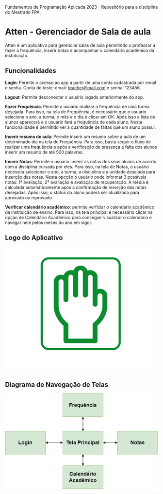 Fundamentos de Programação Aplicada 2023 - Repositório para a disciplina do Mestrado FPA.
# Atten - Gerenciador de Sala de aula
Atten é um aplicativo para gerenciar salas de aula permitindo o professor a fazer a frequência, inserir notas e acompanhar o calendário acadêmico da instutuição.
## Funcionalidades
**Login**: Permite o acesso ao app a partir de uma conta cadastrada por email e senha. Conta de teste: email: teacher@mail.com e senha: 123456.

**Logout**: Permite desconectar o usuário logado anteriormente do app.

**Fazer Frequência**: Permite o usuário realizar a frequência de uma turma desejada. Para isso, na tela de Frequência, é necessário que o usuário selecione o ano, a turma, o mês e o dia e clicar em OK. Após isso a lista de alunos aparecerá e o usuário fará a frequência de cada aluno. Nesta funcionalidade é permitido ver a quantidade de faltas que um aluno possui.

**Inserir resumo de aula**: Permite inserir um resumo sobre a aula de um determinado dia na tela de Frequência. Para isso, basta seguir o fluxo de realizar uma frequência e após a verificação de presença e falta dos alunos inserir um resumo de até 500 palavras.

**Inserir Notas**: Permite o usuário inserir as notas dos seus alunos de acordo com a disciplina cursada por eles. Para isso, na tela de Notas, o usuário necessita selecionar o ano, a turma, a disciplina e a unidade desejada para inserção das notas. Nesta opcção o usuário pode informar 3 possíveis notas: 1ª avaliação, 2ª avaliação e avaliação de recuperação. A média é calculada automáticamente após a confirmação de inserção das notas desejadas. Após isso, o status do aluno poderá ser atualizado para aprovado ou reprovado.

**Verificar calendário acadêmico**: permite verficiar o calendário acadêmico da instituição de ensino. Para isso, na tela principal é necessário clicar na opção de Calendário Acadêmico para conseguir visualizar o calendário e navegar nele pelos meses do ano em vigor.
## Logo do Aplicativo
![](https://github.com/Suue/FPA/blob/main/atten-logo-final.png)
## Diagrama de Navegação de Telas
![](https://github.com/Suue/FPA/blob/main/attentelasnav.drawio.png)

